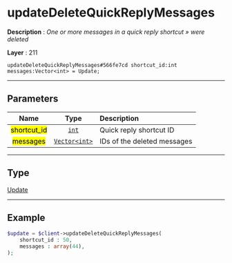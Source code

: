 # updateDeleteQuickReplyMessages

**Description** : *One or more messages in a quick reply shortcut » were deleted*

**Layer** : 211

```tl
updateDeleteQuickReplyMessages#566fe7cd shortcut_id:int messages:Vector<int> = Update;
```

---

## Parameters

| Name | Type | Description |
| :---: | :---: | :--- |
| <mark>shortcut_id</mark> | [`int`](type/int) | Quick reply shortcut ID |
| <mark>messages</mark> | [`Vector<int>`](type/int) | IDs of the deleted messages |

---

## Type

[Update](type/Update)

---

## Example

```php
$update = $client->updateDeleteQuickReplyMessages(
	shortcut_id : 50,
	messages : array(44),
);
```